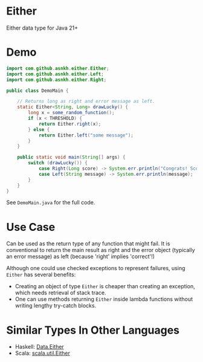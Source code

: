 # Either
Either data type for Java 21+

# Demo

```java
import com.github.asnkh.either.Either;
import com.github.asnkh.either.Left;
import com.github.asnkh.either.Right;

public class DemoMain {

    // Returns long as right and error message as left.
    static Either<String, Long> drawLucky() {
        long x = some_random_function();
        if (x < THRESHOLD) {
            return Either.right(x);
        } else {
            return Either.left("some message");
        }
    }

    public static void main(String[] args) {
        switch (drawLucky()) {
            case Right(Long score) -> System.err.println("Congrats! Scored " + score + " points.");
            case Left(String message) -> System.err.println(message);
        }
    }
}

```

See `DemoMain.java` for the full code.

# Use Case
Can be used as the return type of any function that might fail.
It is conventional to return the main result as right and the error object (typically an error message) as left
(because 'right' implies 'correct'!)

Although one could use checked exceptions to represent failures, using `Either` has several benefits:

* Creating an object of type `Either` is cheaper than creating an exception, which needs retrieval of stack trace.
* One can use methods returning `Either` inside lambda functions without writing lengthy try-catch blocks.

# Similar Types In Other Languages

* Haskell: [Data.Either](https://hackage.haskell.org/package/base-4.21.0.0/docs/Data-Either.html)
* Scala: [scala.util.Either](https://www.scala-lang.org/api/2.13.6/scala/util/Either.html)

